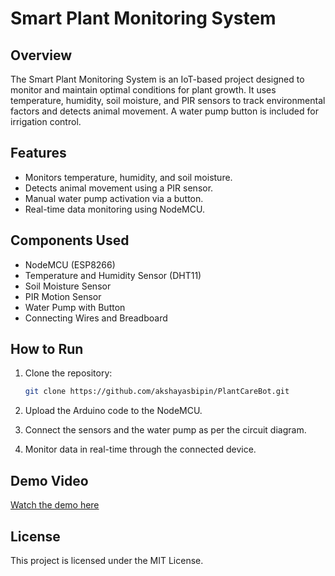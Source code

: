 # Smart Plant Monitoring System

## Overview

The Smart Plant Monitoring System is an IoT-based project designed to monitor and maintain optimal conditions for plant growth. It uses temperature, humidity, soil moisture, and PIR sensors to track environmental factors and detects animal movement. A water pump button is included for irrigation control.

## Features

* Monitors temperature, humidity, and soil moisture.
* Detects animal movement using a PIR sensor.
* Manual water pump activation via a button.
* Real-time data monitoring using NodeMCU.

## Components Used

* NodeMCU (ESP8266)
* Temperature and Humidity Sensor (DHT11)
* Soil Moisture Sensor
* PIR Motion Sensor
* Water Pump with Button
* Connecting Wires and Breadboard

## How to Run

1. Clone the repository:

   ```bash
   git clone https://github.com/akshayasbipin/PlantCareBot.git
   ```
2. Upload the Arduino code to the NodeMCU.
3. Connect the sensors and the water pump as per the circuit diagram.
4. Monitor data in real-time through the connected device.

## Demo Video

[Watch the demo here](final_draft_proj.mp4)

## License

This project is licensed under the MIT License.
